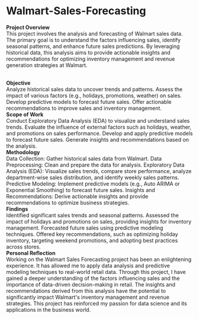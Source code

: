 # Walmart-Sales-Forecasting

<b>Project Overview</b><br>
This project involves the analysis and forecasting of Walmart sales data. The primary goal is to understand the factors influencing sales, identify seasonal patterns, and enhance future sales predictions. By leveraging historical data, this analysis aims to provide actionable insights and recommendations for optimizing inventory management and revenue generation strategies at Walmart.

<br><b>Objective</b><br>
Analyze historical sales data to uncover trends and patterns.
Assess the impact of various factors (e.g., holidays, promotions, weather) on sales.
Develop predictive models to forecast future sales.
Offer actionable recommendations to improve sales and inventory management.
<br><b>Scope of Work</b><br>
Conduct Exploratory Data Analysis (EDA) to visualize and understand sales trends.
Evaluate the influence of external factors such as holidays, weather, and promotions on sales performance.
Develop and apply predictive models to forecast future sales.
Generate insights and recommendations based on the analysis.
<br><b>Methodology</b><br>
Data Collection: Gather historical sales data from Walmart.
Data Preprocessing: Clean and prepare the data for analysis.
Exploratory Data Analysis (EDA): Visualize sales trends, compare store performance, analyze department-wise sales distribution, and identify weekly sales patterns.
Predictive Modeling: Implement predictive models (e.g., Auto ARIMA or Exponential Smoothing) to forecast future sales.
Insights and Recommendations: Derive actionable insights and provide recommendations to optimize business strategies.
<br><b>Findings</b><br>
Identified significant sales trends and seasonal patterns.
Assessed the impact of holidays and promotions on sales, providing insights for inventory management.
Forecasted future sales using predictive modeling techniques.
Offered key recommendations, such as optimizing holiday inventory, targeting weekend promotions, and adopting best practices across stores.
<br><b>Personal Reflection</b><br>
Working on the Walmart Sales Forecasting project has been an enlightening experience. It has allowed me to apply data analysis and predictive modeling techniques to real-world retail data. Through this project, I have gained a deeper understanding of the factors influencing sales and the importance of data-driven decision-making in retail. The insights and recommendations derived from this analysis have the potential to significantly impact Walmart's inventory management and revenue strategies. This project has reinforced my passion for data science and its applications in the business world.
